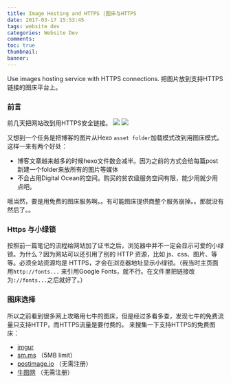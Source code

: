 ```yaml
---
title: Image Hosting and HTTPS |图床与HTTPS
date: 2017-03-17 15:53:45
tags: website dev
categories: Website Dev
comments:
toc: true
thumbnail:
banner:
---
```

Use images hosting service with HTTPS connections.
把图片放到支持HTTPS链接的图床平台上。

<!-- more -->
### 前言
前几天把网站改到用HTTPS安全链接。
![](https://s6.postimg.org/pnnncm95d/14897372959318.jpg)
![](https://s6.postimg.org/3pr6itu4x/14897373101631.jpg)

又想到一个任务是把博客的图片从Hexo `asset folder`加载模式改到用图床模式。这样一来有两个好处：

- 博客文章越来越多的时候hexo文件数会减半。因为之前的方式会给每篇post新建一个folder来放所有的图片等媒体
- 不会占用Digital Ocean的空间。购买的贫农级服务空间有限，能少用就少用点吧。

哦当然，要是用免费的图床服务啊。。有可能图床提供商整个服务崩掉。。那就没有然后了。。

### Https 与小绿锁

按照前一篇笔记的流程给网站加了证书之后，浏览器中并不一定会显示可爱的小绿锁。为什么？因为网站可以还引用了别的 HTTP 资源，比如 js、css、图片、等等。必须全站资源均是 HTTPS，才会在浏览器地址显示小绿锁。（我当时主页面用`http://fonts...`
来引用Google Fonts，就不行。在文件里把链接改为`://fonts...`之后就好了。）

### 图床选择
所以之前看到很多网上攻略用七牛的图床，但是经过多看多查，发现七牛的免费流量只支持HTTP，而HTTPS流量是要付费的。
来搜集一下支持HTTPS的免费图床：

- [imgur](https://imgur.com/)
- [sm.ms](https://sm.ms/) （5MB limit）
- [postimage.io](https://postimage.io/) （无需注册）
- [牛图网](https://www.niupic.com/) （无需注册）


